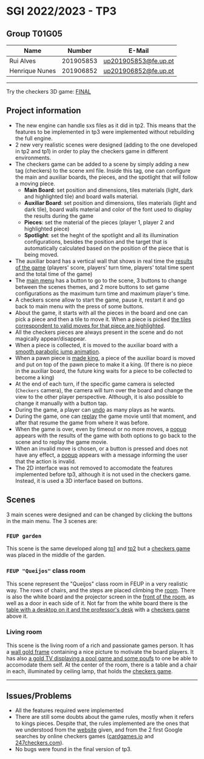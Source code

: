 # SGI 2022/2023 - TP3

## Group T01G05

| Name             | Number    | E-Mail               |
| ---------------- | --------- | -------------------- |
| Rui Alves        | 201905853 | up201905853@fe.up.pt |
| Henrique Nunes   | 201906852 | up201906852@fe.up.pt |

----

Try the checkers 3D game: [FINAL](https://web.fe.up.pt/~up201906852/SGI/project/)

## Project information

- The new engine can handle sxs files as it did in tp2. This means that the features to be implemented in tp3 were implemented without rebuilding the full engine.
- 2 new very realistic scenes were designed (adding to the one developed in tp2 and tp1) in order to play the checkers game in different environments.
- The checkers game can be added to a scene by simply adding a new tag (checkers) to the scene xml file. Inside this tag, one can configure the main and auxiliar boards, the pieces, and the spotlight that will follow a moving piece.
  - **Main Board**: set position and dimensions, tiles materials (light, dark and highlighted tile) and board walls material.
  - **Auxiliar Board**: set position and dimensions, tiles materials (light and dark tile), board walls material and color of the font used to display the results during the game
  - **Pieces**: set the material of the pieces (player 1, player 2 and highlighted piece)
  - **Spotlight**: set the heght of the spotlight and all its illumination configurations, besides the position and the target that is automatically calculated based on the position of the piece that is being moved.
- The auxiliar board has a vertical wall that shows in real time the [results of the game](screenshots/theme2CheckersSel.png) (players' score, players' turn time, players' total time spent and the total time of the game)
- The [main menu](screenshots/mainMenu.png) has a button to go to the scene, 3 buttons to change between the scenes themes, and 2 more buttons to set game configurations as the maximum turn time and maximum player's time.
- A checkers scene allow to start the game, pause it, restart it and go back to main menu with the press of some buttons.
- About the game, it starts with all the pieces in the board and one can pick a piece and then a tile to move it. When a piece is picked [the tiles correspondent to valid moves for that piece are highlighted](screenshots/theme1CheckersSel.png).
- All the checkers pieces are always present in the scene and do not magically appear/disappear.
- When a piece is collected, it is moved to the auxiliar board with a [smooth parabolic jump animation](screenshots/BecomeKing.gif).
- When a pawn piece is [made king](screenshots/BecomeKing.gif), a piece of the auxiliar board is moved and put on top of the pawn piece to make it a king. (If there is no piece in the auxiliar board, the future king waits for a piece to be collected to become a king)
- At the end of each turn, if the specific game camera is selected (`Checkers` camera), the camera will turn over the board and change the view to the other player perspective. Although, it is also possible to change it manually with a button tap.
- During the game, a player can [undo](screenshots/Undo.gif) as many plays as he wants.
- During the game, one can [replay](screenshots/GameReplay.gif) the game movie until that moment, and after that resume the game from where it was before.
- When the game is over, even by timeout or no more moves, a [popup](screenshots/resultsMenu.png) appears with the results of the game with both options to go back to the scene and to replay the game movie.
- When an invalid move is chosen, or a button is pressed and does not have any effect, a [popup](screenshots/InvalidMove.gif) appears with a message informing the user that the action is invalid.
- The 2D interface was not removed to accomodate the features implemented before tp3, although it is not used in the checkers game. Instead, it is used a 3D interface based on buttons.

## Scenes
3 main scenes were designed and can be changed by clicking the buttons in the main menu. The 3 scenes are:

### `FEUP garden`
This scene is the same developed along [tp1](../tp1) and [tp2](../tp2/) but a [checkers game](screenshots/theme1Checkers.png) was placed in the middle of the garden.

### `FEUP "Queijos"` class room
This scene represent the "Queijos" class room in FEUP in a very realistic way. The rows of chairs, and the steps are placed climbing the [room](screenshots/theme2Side.png). There is also the white board and the projector screen in the [front of the room](screenshots/theme2Back.png), as well as a door in each side of it. Not far from the white board there is the [table with a desktop on it and the professor's desk](screenshots/theme2Front.png) with a [checkers game](screenshots/theme2Checkers.png) above it.

### Living room
This scene is the living room of a rich and passionate games person. It has a [wall gold frame](screenshots/theme3Frame.png) containing a nice picture to motivate the board players. It has also [a gold TV displaying a pool game and some poufs](screenshots/theme3Tv.png) to one be able to accomodate them self. At the center of the room, there is a table and a chair in each, illuminated by ceiling lamp, that holds the [checkers game](screenshots/theme3Checkers.png).

----

## Issues/Problems

- All the features required were implemented
- There are still some doubts about the game rules, mostly when it refers to kings pieces. Despite that, the rules implemented are the ones that we understood from the [website](https://www.ultraboardgames.com/checkers/game-rules.php) given, and from the 2 first Google searches by online checkers games ([cardgames.io](https://cardgames.io/checkers/) and [247checkers.com](https://www.247checkers.com/)).
- No bugs were found in the final version of tp3.
